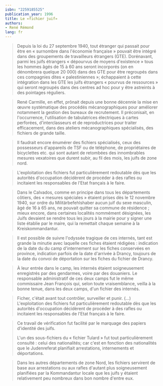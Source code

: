 ```yaml
---
isbn: "2259185525"
publication_year: 1996
title: Le «fichier juif»
authors:
- René Rémond
lang: fr
---
```


> Depuis la loi du 27 septembre 1940, tout étranger qui passait pour être en « surnombre dans l'économie française » pouvait être intégré dans des groupements de travailleurs étrangers (GTE). Dorénavant, parmi les juifs étrangers « dépourvus de moyens d'existence » tous les hommes âgés de 15 à 60 ans seront incorporés (on en dénombrera quelque 20 000) dans des GTE pour être regroupés dans ces compagnies dites « palestiniennes »; échappaient à cette intégration dans les GTE les juifs étrangers « pourvus de ressources » qui seront regroupés dans des centres ad hoc pour y être astreints à des pointages réguliers.

> René Carmille, en effet, prônait depuis une bonne décennie la mise en œuvre systématique des procédés mécanographiques pour améliorer notamment la gestion des bureaux de recrutement. Il préconisait, en l'occurrence, l'utilisation de tabulatrices électriques à cartes perforées, d'interclasseurs et de reproductrices pour traiter efficacement, dans des ateliers mécanographiques spécialisés, des fichiers de grande taille.

> Il faudrait encore énumérer des fichiers spécialisés, ceux des possesseurs d'appareils de TSF ou de téléphone, de propriétaires de bicyclettes etc. qui sont autant de retombées des innombrables mesures vexatoires que durent subir, au fil des mois, les juifs de zone nord.

> L'exploitation des fichiers fut particulièrement redoutable dès que les autorités d'occupation décidèrent de procéder à des rafles ou incitaient les responsables de l'Etat français à le faire.

> Dans le Calvados, comme en principe dans tous les départements côtiers, des « mesures spéciales » étaient prises dès le 12 novembre 1940, sur ordre du Militärbefehlshaber aucun juif du sexe masculin, âgé de 16 à 65 ans, ne pouvait quitter sa commune de résidence ; mieux encore, dans certaines localités nommément désignées, les Juifs devaient se rendre tous les jours à la mairie pour y signer une liste établie par le maire, qui la remettait chaque semaine à la Kreiskommandantur.

> Il est possible de suivre l'odyssée tragique de ces internés, tant est grande la minutie avec laquelle ces fiches étaient rédigées : indication de la date du du camp d'internement sur les fiches conservées en province, indication parfois de la date d'arrivée à Drancy, toujours de la date du convoi de déportation sur les fiches du fichier de Drancy.

> À leur entrée dans le camp, les internés étaient soigneusement enregistrés par des gendarmes, voire par des douaniers. Le responsable administratif de ces deux camps fut le même commissaire Jean François qui, selon toute vraisemblance, veilla à la bonne tenue, dans les deux camps, d'un fichier des internés.

> Ficher, c'était avant tout contrôler, surveiller et punir. (…) L'exploitation des fichiers fut particulièrement redoutable dès que les autorités d'occupation décidèrent de procéder à des rafles ou incitaient les responsables de l'Etat français à le faire.

> Ce travail de vérification fut facilité par le marquage des papiers d'identité des juifs.
>
> L'un des sous-fichiers du « fichier Tulard » fut tout particulièrement consulté : celui des nationalités; car c'est en fonction des nationalités que le Judenreferat planifiait arrestations, internements et déportations.

> Dans les autres départements de zone Nord, les fichiers servirent de base aux arrestations ou aux rafles d'autant plus soigneusement planifiées par la Kommandantur locale que les juifs y étaient relativement peu nombreux dans bon nombre d'entre eux.
